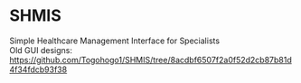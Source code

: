 # SHMIS
Simple Healthcare Management Interface for Specialists \
Old GUI designs: https://github.com/Togohogo1/SHMIS/tree/8acdbf6507f2a0f52d2cb87b81d4f34fdcb93f38